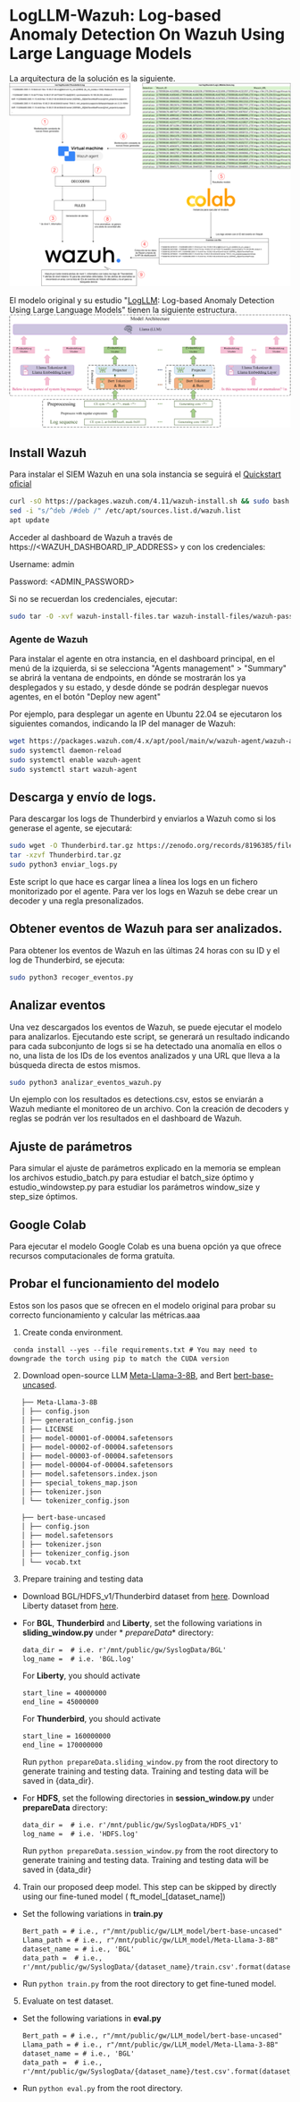 # LogLLM-Wazuh: Log-based Anomaly Detection On Wazuh Using Large Language Models #

La arquitectura de la solución es la siguiente.
![Arquitectura.png](Arquitectura.png)

El modelo original y su estudio "[LogLLM](https://github.com/guanwei49/LogLLM): Log-based Anomaly Detection Using Large Language Models" tienen la siguiente estructura.
![framework.png](framework.png)

## Install Wazuh

Para instalar el SIEM Wazuh en una sola instancia se seguirá el [Quickstart oficial](https://documentation.wazuh.com/current/quickstart.html)

```bash
curl -sO https://packages.wazuh.com/4.11/wazuh-install.sh && sudo bash ./wazuh-install.sh -a
sed -i "s/^deb /#deb /" /etc/apt/sources.list.d/wazuh.list
apt update
```

Acceder al dashboard de Wazuh a través de https://<WAZUH_DASHBOARD_IP_ADDRESS> y con los credenciales:

Username: admin

Password: <ADMIN_PASSWORD>

Si no se recuerdan los credenciales, ejecutar:

```bash
sudo tar -O -xvf wazuh-install-files.tar wazuh-install-files/wazuh-passwords.txt
```
### Agente de Wazuh

Para instalar el agente en otra instancia, en el dashboard principal, en el menú de la izquierda, si se selecciona "Agents management" > "Summary" se abrirá la ventana de endpoints, en dónde se mostrarán los ya desplegados y su estado, y desde dónde se podrán desplegar nuevos agentes, en el botón "Deploy new agent"

Por ejemplo, para desplegar un agente en Ubuntu 22.04 se ejecutaron los siguientes comandos, indicando la IP del manager de Wazuh:

```bash
wget https://packages.wazuh.com/4.x/apt/pool/main/w/wazuh-agent/wazuh-agent\_4.10.1-1\_amd64.deb && sudo WAZUH\_MANAGER='X.X.X.X' dpkg -i ./wazuh-agent\_4.10.1-1\_amd64.deb
sudo systemctl daemon-reload
sudo systemctl enable wazuh-agent
sudo systemctl start wazuh-agent
```

## Descarga y envío de logs.

Para descargar los logs de Thunderbird y enviarlos a Wazuh como si los generase el agente, se ejecutará:

```bash
sudo wget -O Thunderbird.tar.gz https://zenodo.org/records/8196385/files/Thunderbird.tar.gz?download=1
tar -xzvf Thunderbird.tar.gz
sudo python3 enviar_logs.py
```

Este script lo que hace es cargar línea a línea los logs en un fichero monitorizado por el agente. Para ver los logs en Wazuh se debe crear un decoder y una regla presonalizados.

## Obtener eventos de Wazuh para ser analizados.

Para obtener los eventos de Wazuh en las últimas 24 horas con su ID y el log de Thunderbird, se ejecuta:

```bash
sudo python3 recoger_eventos.py
```

## Analizar eventos

Una vez descargados los eventos de Wazuh, se puede ejecutar el modelo para analizarlos. Ejecutando este script, se generará un resultado indicando para cada subconjunto de logs si se ha detectado una anomalía en ellos o no, una lista de los IDs de los eventos analizados y una URL que lleva a la búsqueda directa de estos mismos.

```bash
sudo python3 analizar_eventos_wazuh.py
```

Un ejemplo con los resultados es detections.csv, estos se enviarán a Wazuh mediante el monitoreo de un archivo. Con la creación de decoders y reglas se podrán ver los resultados en el dashboard de Wazuh.

## Ajuste de parámetros

Para simular el ajuste de parámetros explicado en la memoria se emplean los archivos estudio_batch.py para estudiar el batch_size óptimo y estudio_windowstep.py para estudiar los parámetros window_size y step_size óptimos.

## Google Colab

Para ejecutar el modelo Google Colab es una buena opción ya que ofrece recursos computacionales de forma gratuíta.

## Probar el funcionamiento del modelo

Estos son los pasos que se ofrecen en el modelo original para probar su correcto funcionamiento y calcular las métricas.aaa

1. Create conda environment.

```
 conda install --yes --file requirements.txt # You may need to downgrade the torch using pip to match the CUDA version
```

2. Download open-source LLM [Meta-Llama-3-8B](https://huggingface.co/meta-llama/Meta-Llama-3-8B/tree/main), and
   Bert [bert-base-uncased](https://huggingface.co/google-bert/bert-base-uncased).

```
   ├── Meta-Llama-3-8B
   │ ├── config.json
   │ ├── generation_config.json
   │ ├── LICENSE
   │ ├── model-00001-of-00004.safetensors
   │ ├── model-00002-of-00004.safetensors
   │ ├── model-00003-of-00004.safetensors
   │ ├── model-00004-of-00004.safetensors
   │ ├── model.safetensors.index.json
   │ ├── special_tokens_map.json
   │ ├── tokenizer.json
   │ └── tokenizer_config.json
```

```
   ├── bert-base-uncased
   │ ├── config.json
   │ ├── model.safetensors
   │ ├── tokenizer.json
   │ ├── tokenizer_config.json
   │ └── vocab.txt
```

3. Prepare training and testing data

- Download BGL/HDFS_v1/Thunderbird dataset from [here](https://github.com/logpai/loghub). Download Liberty dataset
  from [here](http://0b4af6cdc2f0c5998459-c0245c5c937c5dedcca3f1764ecc9b2f.r43.cf2.rackcdn.com/hpc4/liberty2.gz).
- For **BGL**, **Thunderbird** and **Liberty**, set the following variations in **sliding_window.py** under *
  *prepareData**
  directory:
   ```
   data_dir =  # i.e. r'/mnt/public/gw/SyslogData/BGL'
   log_name =  # i.e. 'BGL.log'
   ```
  
  For  **Liberty**, you should activate
  ```
  start_line = 40000000
  end_line = 45000000
  ```
  
  For  **Thunderbird**, you should activate
  ```
  start_line = 160000000
  end_line = 170000000
  ```
  
  Run ```python prepareData.sliding_window.py```  from the root directory to generate training and testing data.
  Training and testing data will be saved in {data_dir}.

- For **HDFS**, set the following directories in **session_window.py** under **prepareData**
  directory:
   ```
   data_dir =  # i.e. r'/mnt/public/gw/SyslogData/HDFS_v1'
   log_name =  # i.e. 'HDFS.log'
   ```
  Run ```python prepareData.session_window.py```  from the root directory to generate training and testing data.
  Training and testing data will be saved in {data_dir}

4. Train our proposed deep model. This step can be skipped by directly using our fine-tuned model (
   ft_model_[dataset_name])

- Set the following variations in **train.py**
   ```
   Bert_path = # i.e., r"/mnt/public/gw/LLM_model/bert-base-uncased"
   Llama_path = # i.e., r"/mnt/public/gw/LLM_model/Meta-Llama-3-8B"
   dataset_name = # i.e., 'BGL'
   data_path =  # i.e., r'/mnt/public/gw/SyslogData/{dataset_name}/train.csv'.format(dataset_name)
   ```
- Run ```python train.py``` from the root directory to get fine-tuned model.

5. Evaluate on test dataset.

- Set the following variations in **eval.py**
   ```
   Bert_path = # i.e., r"/mnt/public/gw/LLM_model/bert-base-uncased"
   Llama_path = # i.e., r"/mnt/public/gw/LLM_model/Meta-Llama-3-8B"
   dataset_name = # i.e., 'BGL'
   data_path =  # i.e., r'/mnt/public/gw/SyslogData/{dataset_name}/test.csv'.format(dataset_name)
   ```
- Run ```python eval.py``` from the root directory. 
